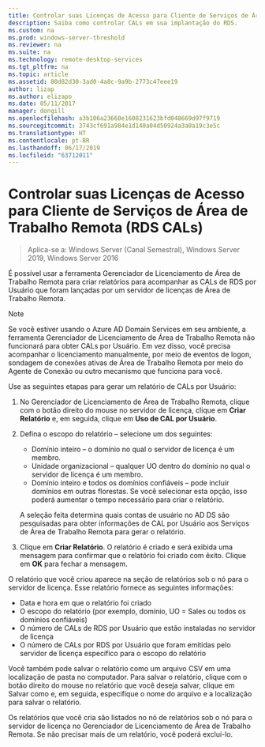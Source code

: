 ```yaml
---
title: Controlar suas Licenças de Acesso para Cliente de Serviços de Área de Trabalho Remota (RDS CALs)
description: Saiba como controlar CALs em sua implantação do RDS.
ms.custom: na
ms.prod: windows-server-threshold
ms.reviewer: na
ms.suite: na
ms.technology: remote-desktop-services
ms.tgt_pltfrm: na
ms.topic: article
ms.assetid: 80d82d30-3ad0-4a8c-9a9b-2773c47eee19
author: lizap
ms.author: elizapo
ms.date: 05/11/2017
manager: dongill
ms.openlocfilehash: a3b106a23660e1608231623bfd048669d97f9719
ms.sourcegitcommit: 3743cf691a984e1d140a04d50924a3a0a19c3e5c
ms.translationtype: HT
ms.contentlocale: pt-BR
ms.lasthandoff: 06/17/2019
ms.locfileid: "63712011"
---
```

# <a name="track-your-remote-desktop-services-client-access-licenses-rds-cals"></a>Controlar suas Licenças de Acesso para Cliente de Serviços de Área de Trabalho Remota (RDS CALs)

>Aplica-se a: Windows Server (Canal Semestral), Windows Server 2019, Windows Server 2016

É possível usar a ferramenta Gerenciador de Licenciamento de Área de Trabalho Remota para criar relatórios para acompanhar as CALs de RDS por Usuário que foram lançadas por um servidor de licenças de Área de Trabalho Remota.

> [!NOTE]
>  Se você estiver usando o Azure AD Domain Services em seu ambiente, a ferramenta Gerenciador de Licenciamento de Área de Trabalho Remota não funcionará para obter CALs por Usuário. Em vez disso, você precisa acompanhar o licenciamento manualmente, por meio de eventos de logon, sondagem de conexões ativas de Área de Trabalho Remota por meio do Agente de Conexão ou outro mecanismo que funciona para você. 

Use as seguintes etapas para gerar um relatório de CALs por Usuário:

1. No Gerenciador de Licenciamento de Área de Trabalho Remota, clique com o botão direito do mouse no servidor de licença, clique em **Criar Relatório** e, em seguida, clique em **Uso de CAL por Usuário**.
2. Defina o escopo do relatório – selecione um dos seguintes:
   - Domínio inteiro – o domínio no qual o servidor de licença é um membro.
   - Unidade organizacional – qualquer UO dentro do domínio no qual o servidor de licença é um membro.
   - Domínio inteiro e todos os domínios confiáveis – pode incluir domínios em outras florestas. Se você selecionar esta opção, isso poderá aumentar o tempo necessário para criar o relatório.

   A seleção feita determina quais contas de usuário no AD DS são pesquisadas para obter informações de CAL por Usuário aos Serviços de Área de Trabalho Remota para gerar o relatório.
3. Clique em **Criar Relatório**. O relatório é criado e será exibida uma mensagem para confirmar que o relatório foi criado com êxito. Clique em **OK** para fechar a mensagem.

O relatório que você criou aparece na seção de relatórios sob o nó para o servidor de licença. Esse relatório fornece as seguintes informações:

- Data e hora em que o relatório foi criado
- O escopo do relatório (por exemplo, domínio, UO = Sales ou todos os domínios confiáveis)
- O número de CALs de RDS por Usuário que estão instaladas no servidor de licença
- O número de CALs por RDS por Usuário que foram emitidas pelo servidor de licença específico para o escopo do relatório

Você também pode salvar o relatório como um arquivo CSV em uma localização de pasta no computador. Para salvar o relatório, clique com o botão direito do mouse no relatório que você deseja salvar, clique em Salvar como e, em seguida, especifique o nome do arquivo e a localização para salvar o relatório.

Os relatórios que você cria são listados no nó de relatórios sob o nó para o servidor de licença no Gerenciador de Licenciamento de Área de Trabalho Remota. Se não precisar mais de um relatório, você poderá excluí-lo.
